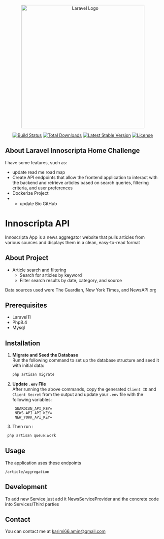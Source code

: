 <p align="center">
<a href="https://laravel.com" target="_blank">
<img src="https://raw.githubusercontent.com/laravel/art/master/logo-lockup/5%20SVG/2%20CMYK/1%20Full%20Color/laravel-logolockup-cmyk-red.svg" width="400" alt="Laravel Logo">
</a>
</p>

<p align="center">
<a href="https://github.com/laravel/framework/actions"><img src="https://github.com/laravel/framework/workflows/tests/badge.svg" alt="Build Status"></a>
<a href="https://packagist.org/packages/laravel/framework"><img src="https://img.shields.io/packagist/dt/laravel/framework" alt="Total Downloads"></a>
<a href="https://packagist.org/packages/laravel/framework"><img src="https://img.shields.io/packagist/v/laravel/framework" alt="Latest Stable Version"></a>
<a href="https://packagist.org/packages/laravel/framework"><img src="https://img.shields.io/packagist/l/laravel/framework" alt="License"></a>
</p>

## About Laravel Innoscripta Home Challenge

I have some features, such as:


- update read me road map
- Create API endpoints that allow the frontend application to interact with the backend and retrieve articles
  based on search queries, filtering criteria, and user preferences
- Dockerize Project
- - update Bio GitHub

# Innoscripta API

Innoscripta App is a news aggregator website that pulls articles from various sources and displays them in a clean,
easy-to-read format

## About Project

- Article search and filtering
    - Search for articles by keyword
    - Filter search results by date, category, and source

Data sources used were The Guardian, New York Times, and NewsAPI.org

## Prerequisites

- Laravel11
- Php8.4
- Mysql

## Installation

1. **Migrate and Seed the Database**  
   Run the following command to set up the database structure and seed it with initial data:
   ```bash
   php artisan migrate 
   ```
2. **Update `.env` File**  
   After running the above commands, copy the generated `Client ID` and `Client Secret` from the output and update
   your `.env` file with the following variables:
   ```env
    GUARDIAN_API_KEY= 
    NEWS_API_API_KEY= 
    NEW_YORK_API_KEY=
   ```
   
3. Then run :
```bash
 php artisan queue:work
   ```
  

## Usage

The application uses these endpoints 

`/article/aggregation`

## Development

To add new Service just add it NewsServiceProvider
and the concrete code into Services/Third parties 


## Contact

You can contact me at [karimi66.amin@gmail.com](karimi66.amin@gmail.com 'Joel Okoromi')




